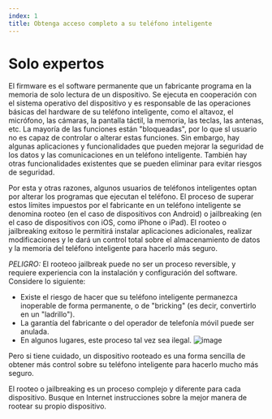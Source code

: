 ```yaml
---
index: 1
title: Obtenga acceso completo a su teléfono inteligente
---
```

# Solo expertos

El firmware es el software permanente que un fabricante programa en la memoria de solo lectura de un dispositivo. Se ejecuta en cooperación con el sistema operativo del dispositivo y es responsable de las operaciones básicas del hardware de su teléfono inteligente, como el altavoz, el micrófono, las cámaras, la pantalla táctil, la memoria, las teclas, las antenas, etc. La mayoría de las funciones están "bloqueadas", por lo que sl usuario no es capaz de controlar o alterar estas funciones. Sin embargo, hay algunas aplicaciones y funcionalidades que pueden mejorar la seguridad de los datos y las comunicaciones en un teléfono inteligente. También hay otras funcionalidades existentes que se pueden eliminar para evitar riesgos de seguridad.

Por esta y otras razones, algunos usuarios de teléfonos inteligentes optan por alterar los programas que ejecutan el teléfono. El proceso de superar estos límites impuestos por el fabricante en un teléfono inteligente se denomina rooteo (en el caso de dispositivos con Android) o jailbreaking (en el caso de dispositivos con iOS, como iPhone o iPad). El rooteo o jailbreaking exitoso le permitirá instalar aplicaciones adicionales, realizar modificaciones y le dará un control total sobre el almacenamiento de datos y la memoria del teléfono inteligente para hacerlo más seguro.

_PELIGRO:_ El rooteoo jailbreak puede no ser un proceso reversible, y requiere experiencia con la instalación y configuración del software. Considere lo siguiente:

*   Existe el riesgo de hacer que su teléfono inteligente permanezca inoperable de forma permanente, o de "bricking" (es decir, convertirlo en un "ladrillo").
*   La garantía del fabricante o del operador de telefonía móvil puede ser anulada.
*   En algunos lugares, este proceso tal vez sea ilegal.
![image](mobileexp1.png)

Pero si tiene cuidado, un dispositivo rooteado es una forma sencilla de obtener más control sobre su teléfono inteligente para hacerlo mucho más seguro.

El rooteo o jailbreaking es un proceso complejo y diferente para cada dispositivo. Busque en Internet instrucciones sobre la mejor manera de rootear su propio dispositivo.